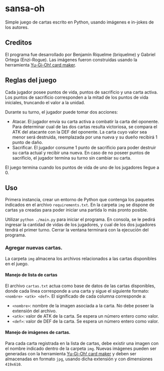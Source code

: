 # sansa-oh
Simple juego de cartas escrito en Python, usando imágenes e in-jokes de los autores.


## Creditos
El programa fue desarrollado por Benjamín Riquelme (briquelme) y Gabriel Ortega (Enzi-Rogue). Las imágenes fueron construidas usando la herramienta [Yu-Gi-Oh! card maker](https://www.cardmaker.net/yugioh/).

## Reglas del juego

Cada jugador posee puntos de vida, puntos de sacrificio y una carta activa. Los puntos de sacrificio corresponden a la mitad de los puntos de vida iniciales, truncando el valor a la unidad.

Durante su turno, el jugador puede tomar dos acciones:
- Atacar. El jugador envia su carta activa a combatir la carta del oponente. Para determinar cual de las dos cartas resulta victoriosa, se compara el ATK del atacante con la DEF del oponente. La carta cuyo valor sea menor será destruida, reemplazada por una nueva y su dueño recibirá 1 punto de daño.
- Sacrificar. El jugador consume 1 punto de sacrificio para poder destruir su carta actual y recibir una nueva. En caso de no poseer puntos de sacrificio, el jugador termina su turno sin cambiar su carta.

El juego termina cuando los puntos de vida de uno de los jugadores llegue a 0.


## Uso
Primera instancia, crear un entorno de Python que contenga los paquetes indicados en el archivo `requirements.txt`. En la carpeta `img` se dispone de cartas ya creadas para poder iniciar una partida lo más pronto posible.

Utilizar `python ./main.py` para iniciar el programa. En consola, se le pedirá ingresar la cantidad de vidas de los jugadores, y cual de los dos jugadores tendrá el primer turno. Cerrar la ventana terminará con la ejecución del programa.

### Agregar nuevas cartas.
La carpeta `img` almacena los archivos relacionados a las cartas disponibles en el juego. 
#### Manejo de lista de cartas
El archivo `cartas.txt` actua como base de datos de las cartas disponibles, donde cada linea corresponde a una carta y sigue el siguiente formato: `<nombre> <atk> <def>`. El significado de cada columna corresponde a:
- `<nombre>`: nombre de la imagen asociada a la carta. No debe poseer la extensión del archivo.
- `<atk>`: valor de ATK de la carta. Se espera un número entero como valor.
- `<def>`: valor de DEF de la carta. Se espera un número entero como valor.
#### Manejo de imágenes de cartas.
Para cada carta registrada en la lista de cartas, debe existir una imagen con el nombre indicado dentro de la carpeta `img`. Nuevas imágenes pueden ser generadas con la herramienta [Yu-Gi-Oh! card maker](https://www.cardmaker.net/yugioh/) y deben ser almacenadas en formato `jpg`, usando dicha extensión y con dimensiones `419x610`.
